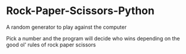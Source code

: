 # Rock-Paper-Scissors-Python
A random generator to play against the computer

Pick a number and the program will decide who wins depending on the good ol' rules of rock paper scissors
